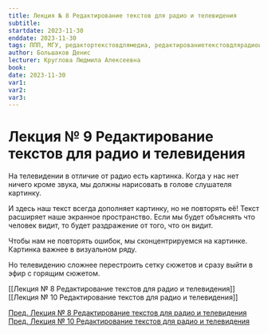 ```yaml
---
title: Лекция № 8 Редактирование текстов для радио и телевидения
subtitle:
startdate: 2023-11-30
enddate: 2023-11-30
tags: ППП, МГУ, редактортекстовдлямедиа, редактированиетекстовдлярадиоителевидения
author: Большаков Денис
lecturer: Круглова Людмила Алексеевна
book:
date: 2023-11-30
var1:
var2:
var3:
---
```

# Лекция № 9 Редактирование текстов для радио и телевидения

На телевидении в отличие от радио есть картинка. Когда у нас нет ничего кроме звука, мы должны нарисовать в голове слушателя картинку. 

И здесь наш текст всегда дополняет картинку, но не повторять её! Текст расширяет наше экранное пространство. Если мы будет объяснять что человек видит, то будет раздражение от того, что он видит. 

Чтобы нам не повторять ошибок, мы сконцентрируемся на картинке. Картинка важнее в визуальном ряду.

Но телевидению сложнее перестроить сетку сюжетов и сразу выйти в эфир с горящим сюжетом. 


[[Лекция № 8 Редактирование текстов для радио и телевидения]]     [[Лекция № 10 Редактирование текстов для радио и телевидения]]

[Пред. Лекция № 8 Редактирование текстов для радио и телевидения](https://github.com/denisbolshakoff/MSU/blob/main/Редактирование%20текстов%20для%20радио%20и%20телевидения/Лекция%20№%208%20Редактирование%20текстов%20для%20радио%20и%20телевидения.md)      [Пред. Лекция № 10 Редактирование текстов для радио и телевидения](https://github.com/denisbolshakoff/MSU/blob/main/Редактирование%20текстов%20для%20радио%20и%20телевидения/Лекция%20№%2010%20Редактирование%20текстов%20для%20радио%20и%20телевидения.md)